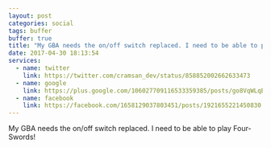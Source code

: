 ```yaml
---
layout: post
categories: social
tags: buffer
buffer: true
title: "My GBA needs the on/off switch replaced. I need to be able to play Four-Swords!"
date: 2017-04-30 18:13:54
services: 
  - name: twitter
    link: https://twitter.com/cramsan_dev/status/858852002662633473
  - name: google
    link: https://plus.google.com/106027709116533359385/posts/go8VqWLqBpr
  - name: facebook
    link: https://facebook.com/1658129037803451/posts/1921655221450830
---
```

My GBA needs the on/off switch replaced. I need to be able to play Four-Swords!
